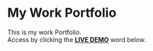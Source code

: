 # My Work Portfolio

This is my work Portfolio.  
Access by clicking the **[LIVE DEMO](https://ariffikrie.me/)** word below.
